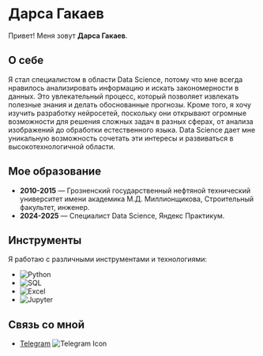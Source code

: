 # Дарса Гакаев

Привет! Меня зовут **Дарса Гакаев**. 

## О себе
Я стал специалистом в области Data Science, потому что мне всегда нравилось анализировать информацию и искать закономерности в данных. Это увлекательный процесс, который позволяет извлекать полезные знания и делать обоснованные прогнозы. Кроме того, я хочу изучить разработку нейросетей, поскольку они открывают огромные возможности для решения сложных задач в разных сферах, от анализа изображений до обработки естественного языка. Data Science дает мне уникальную возможность сочетать эти интересы и развиваться в высокотехнологичной области.

## Мое образование
- **2010-2015** — Грозненский государственный нефтяной технический университет имени академика М.Д. Миллионщикова, Строительный факультет, инженер.
- **2024-2025** — Специалист Data Science, Яндекс Практикум.

## Инструменты
Я работаю с различными инструментами и технологиями:

- ![Python](https://img.icons8.com/color/48/000000/python.png)
- ![SQL](https://img.icons8.com/color/48/000000/sql.png)
- ![Excel](https://img.icons8.com/color/48/000000/microsoft-excel.png)
- ![Jupyter](https://img.icons8.com/color/48/000000/jupyter.png)

## Связь со мной
- [Telegram](https://t.me/sherlock_holmes_123) ![Telegram Icon](https://upload.wikimedia.org/wikipedia/commons/6/60/Telegram_logo_2019.svg)
